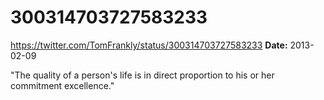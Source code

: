 # 300314703727583233
https://twitter.com/TomFrankly/status/300314703727583233
**Date:** 2013-02-09

"The quality of a person's life is in direct proportion to his or her commitment excellence."
